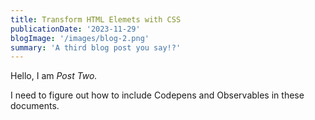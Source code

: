 ```yaml
---
title: Transform HTML Elemets with CSS
publicationDate: '2023-11-29'
blogImage: '/images/blog-2.png'
summary: 'A third blog post you say!?'
---
```


Hello, I am _Post Two._

I need to figure out how to include Codepens and Observables in these documents.

